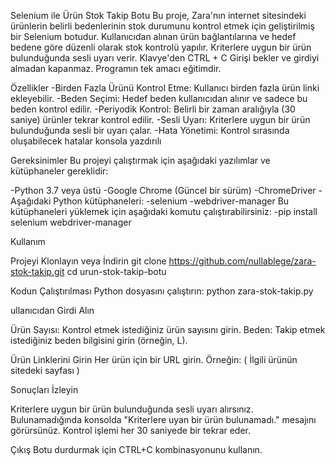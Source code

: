 Selenium ile Ürün Stok Takip Botu
Bu proje, Zara'nın internet sitesindeki ürünlerin belirli bedenlerinin stok durumunu kontrol etmek için geliştirilmiş bir Selenium botudur. Kullanıcıdan alınan ürün bağlantılarına ve hedef bedene göre düzenli olarak stok kontrolü yapılır. Kriterlere uygun bir ürün bulunduğunda sesli uyarı verir. Klavye'den CTRL + C Girişi bekler ve girdiyi almadan kapanmaz.
Programın tek amacı eğitimdir.

Özellikler
-Birden Fazla Ürünü Kontrol Etme: Kullanıcı birden fazla ürün linki ekleyebilir.
-Beden Seçimi: Hedef beden kullanıcıdan alınır ve sadece bu beden kontrol edilir.
-Periyodik Kontrol: Belirli bir zaman aralığıyla (30 saniye) ürünler tekrar kontrol edilir.
-Sesli Uyarı: Kriterlere uygun bir ürün bulunduğunda sesli bir uyarı çalar.
-Hata Yönetimi: Kontrol sırasında oluşabilecek hatalar konsola yazdırılı

Gereksinimler
Bu projeyi çalıştırmak için aşağıdaki yazılımlar ve kütüphaneler gereklidir:

-Python 3.7 veya üstü
-Google Chrome (Güncel bir sürüm)
-ChromeDriver
-Aşağıdaki Python kütüphaneleri:
-selenium
-webdriver-manager
Bu kütüphaneleri yüklemek için aşağıdaki komutu çalıştırabilirsiniz:
-pip install selenium webdriver-manager

Kullanım

Projeyi Klonlayın veya İndirin
git clone https://github.com/nullablege/zara-stok-takip.git
cd urun-stok-takip-botu

Kodun Çalıştırılması
Python dosyasını çalıştırın:
python zara-stok-takip.py

ullanıcıdan Girdi Alın

Ürün Sayısı: Kontrol etmek istediğiniz ürün sayısını girin.
Beden: Takip etmek istediğiniz beden bilgisini girin (örneğin, L).

Ürün Linklerini Girin
Her ürün için bir URL girin. Örneğin:
( İlgili ürünün sitedeki sayfası ) 

Sonuçları İzleyin

Kriterlere uygun bir ürün bulunduğunda sesli uyarı alırsınız.
Bulunamadığında konsolda "Kriterlere uyan bir ürün bulunamadı." mesajını görürsünüz.
Kontrol işlemi her 30 saniyede bir tekrar eder.

Çıkış
Botu durdurmak için CTRL+C kombinasyonunu kullanın.
